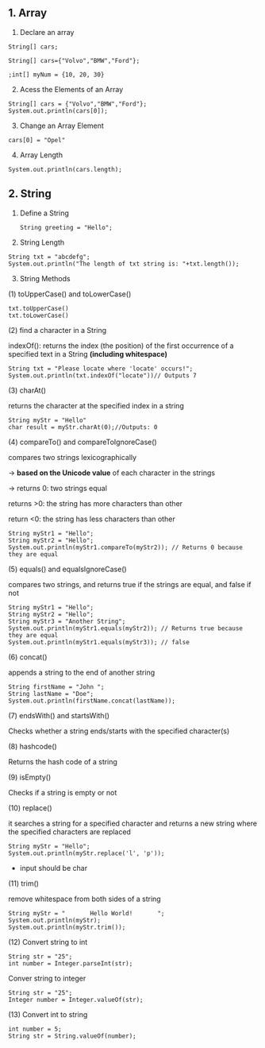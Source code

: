 ## 1. Array

1. Declare an array

```
String[] cars;

String[] cars={"Volvo","BMW","Ford"};
```

```
;int[] myNum = {10, 20, 30}
```

2. Acess the Elements of an Array

```
String[] cars = {"Volvo","BMW","Ford"};
System.out.println(cars[0]);
```

3. Change an Array Element

```
cars[0] = "Opel"
```

4. Array Length

```
System.out.println(cars.length);
```

## 2. String

1. Define a String

   ```
   String greeting = "Hello";
   ```
2. String Length

```
String txt = "abcdefg";
System.out.println("The length of txt string is: "+txt.length());
```

3. String Methods

(1) toUpperCase() and toLowerCase()

```
txt.toUpperCase()
txt.toLowerCase()
```

(2) find a character in a String

indexOf(): returns the index (the position) of the first occurrence of a specified text in a String **(including whitespace)**

```
String txt = "Please locate where 'locate' occurs!";
System.out.println(txt.indexOf("locate"))// Outputs 7
```

(3) charAt()

returns the character at the specified index in a string

```
String myStr = "Hello"
char result = myStr.charAt(0);//Outputs: 0
```

(4) compareTo() and compareToIgnoreCase()

compares two strings lexicographically 

-> **based on the Unicode value** of each character in the strings

-> returns 0: two strings equal

returns >0: the string has more characters than other

return <0: the string has less characters than other

```
String myStr1 = "Hello";
String myStr2 = "Hello";
System.out.println(myStr1.compareTo(myStr2)); // Returns 0 because they are equal
```

(5) equals() and equalsIgnoreCase()

compares two strings, and returns true if the strings are equal, and false if not

```
String myStr1 = "Hello";
String myStr2 = "Hello";
String myStr3 = "Another String";
System.out.println(myStr1.equals(myStr2)); // Returns true because they are equal
System.out.println(myStr1.equals(myStr3)); // false
```

(6) concat()

appends a string to the end of another string

```
String firstName = "John ";
String lastName = "Doe";
System.out.println(firstName.concat(lastName));
```

(7) endsWith() and startsWith()

Checks whether a string ends/starts with the specified character(s)



(8) hashcode()

Returns the hash code of a string


(9) isEmpty()

Checks if a string is empty or not

(10) replace()

it searches a string for a specified character and returns a new string where the specified characters are replaced

```
String myStr = "Hello";
System.out.println(myStr.replace('l', 'p'));
```


* input should be char

(11) trim()

remove whitespace from both sides of a string

```
String myStr = "       Hello World!       ";
System.out.println(myStr);
System.out.println(myStr.trim());
```


(12) Convert string to int

```
String str = "25";
int number = Integer.parseInt(str);
```

Conver string to integer

```
String str = "25";
Integer number = Integer.valueOf(str);
```


(13) Convert int to string

```
int number = 5;
String str = String.valueOf(number);
```
